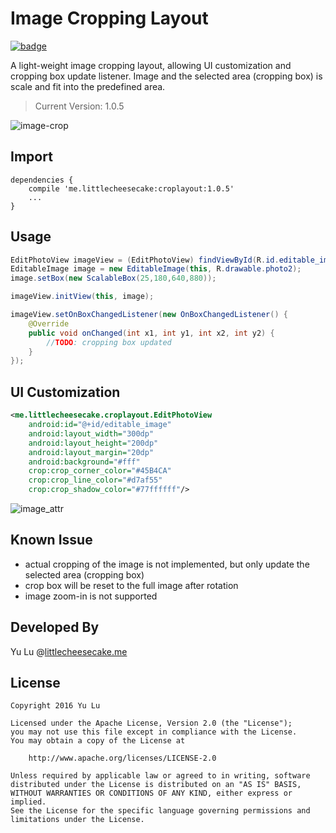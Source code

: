 Image Cropping Layout
=======

[![badge](https://img.shields.io/badge/android%20arsenal-image--crop--layout-brightgreen.svg)](http://android-arsenal.com/details/1/3182#)

A light-weight image cropping layout, allowing UI customization and cropping box update listener. Image and the selected area (cropping box) is scale and fit into the predefined area.

> Current Version: 1.0.5


![image-crop](https://raw.githubusercontent.com/yulu/crop-image-layout/master/doc/crop-image.gif)


Import
------

```
dependencies {
    compile 'me.littlecheesecake:croplayout:1.0.5'
    ...
}
```

Usage
-----

```java
EditPhotoView imageView = (EditPhotoView) findViewById(R.id.editable_image);
EditableImage image = new EditableImage(this, R.drawable.photo2);
image.setBox(new ScalableBox(25,180,640,880));

imageView.initView(this, image);

imageView.setOnBoxChangedListener(new OnBoxChangedListener() {
    @Override
    public void onChanged(int x1, int y1, int x2, int y2) {
        //TODO: cropping box updated 
    }
});
```

UI Customization
--------

```xml
<me.littlecheesecake.croplayout.EditPhotoView
    android:id="@+id/editable_image"
    android:layout_width="300dp"
    android:layout_height="200dp"
    android:layout_margin="20dp"
    android:background="#fff"
    crop:crop_corner_color="#45B4CA"
    crop:crop_line_color="#d7af55"
    crop:crop_shadow_color="#77ffffff"/>
```

![image_attr](https://raw.githubusercontent.com/yulu/crop-image-layout/master/doc/crop_attr.png)


Known Issue
---------

- actual cropping of the image is not implemented, but only update the selected area (cropping box)
- crop box will be reset to the full image after rotation
- image zoom-in is not supported

Developed By
------------
Yu Lu @[littlecheesecake.me](http://littlecheesecake.me)

License
-------

    Copyright 2016 Yu Lu
 
    Licensed under the Apache License, Version 2.0 (the "License");
    you may not use this file except in compliance with the License.
    You may obtain a copy of the License at
 
        http://www.apache.org/licenses/LICENSE-2.0
 
    Unless required by applicable law or agreed to in writing, software
    distributed under the License is distributed on an "AS IS" BASIS,
    WITHOUT WARRANTIES OR CONDITIONS OF ANY KIND, either express or implied.
    See the License for the specific language governing permissions and
    limitations under the License.
